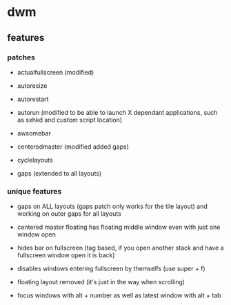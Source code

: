 # dwm

## features

### patches

* actualfullscreen (modified)

* autoresize

* autorestart

* autorun (modified to be able to launch X dependant applications, such as sxhkd and custom script location)

* awsomebar

* centeredmaster (modified added gaps)

* cyclelayouts

* gaps (extended to all layouts)

### unique features

* gaps on ALL layouts (gaps patch only works for the tile layout) and working on outer gaps for all layouts

* centered master floating has floating middle window even with just one window open

* hides bar on fullscreen (tag based, if you open another stack and have a fullscreen window open it is back)

* disables windows entering fullscreen by themselfs (use super + f)

* floating layout removed (it's just in the way when scrolling)

* focus windows with alt + number as well as latest window with alt + tab
